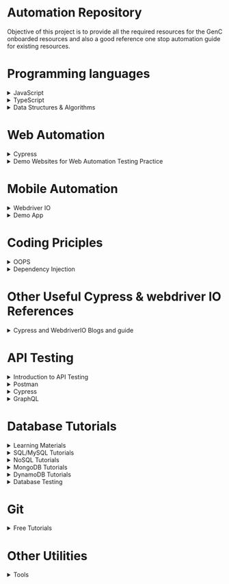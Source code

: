 # Automation Repository

Objective of this project is to provide all the required resources for the GenC onboarded resources and also a good reference one stop automation guide for existing resources.

# Programming languages 

<details>
<summary>JavaScript</summary>

- :telescope: I’m working as a Software Engineer and contributing to frontend and backend for building web applications.
- [Beginners Series to JavaScript](https://learn.microsoft.com/en-us/shows/beginners-series-to-javascript/) 
- [FreeCodeCamp.org](https://www.freecodecamp.org/news/learn-javascript-free-js-courses-for-beginners/)
- [learn-js](https://www.learn-js.org/)
</details>

<details>
<summary>TypeScript</summary>

- [Learn TypeScript from Scratch udemy](https://cognizant.udemy.com/course/typescript-the-complete-developers-guide/learn/lecture/15067178?start=0#overview )
- [Learn TypeScript from Scratch](https://www.typescriptlang.org/docs/handbook/typescript-from-scratch.html)
- [Learn TypeScript - The Ultimate Beginners Guide](https://www.freecodecamp.org/news/learn-typescript-beginners-guide/)
</details>

<details>
<summary>Data Structures & Algorithms</summary>

- [DS & A in JavaScript](https://github.com/amejiarosario/dsa.js-data-structures-algorithms-javascript)
- [Algo Deck](https://github.com/teivah/algodeck)
</details>


# Web Automation 

<details> 
<summary>Cypress</summary>

- [Cypress Udemy](https://cognizant.udemy.com/course/cypress-io-master-class/learn/lecture/21338578#overview)
- [Cypress Documentation](https://docs.cypress.io/guides/overview/why-cypress)
- [Introduction to Cypress](https://testautomationu.applitools.com/cypress-tutorial/)
- [Cypress with TypeScript](https://testautomationu.applitools.com/cypress-with-typescript/)
- [Advanced Cypress](https://testautomationu.applitools.com/advanced-cypress-tutorial/)
- [Filip Hric's blogs on Cypress](https://filiphric.com/blog)
- [Learn Cypress](https://learn.cypress.io/)
</details>

<details>
<summary>Demo Websites for Web Automation Testing Practice</summary>

- [Demo Websites - AutomationPanda.com](https://automationpanda.com/2021/12/29/want-to-practice-test-automation-try-these-demo-sites/)
- [The OrangeHRM Demo site ](https://opensource-demo.orangehrmlive.com/web/index.php/auth/login)
- [The-internet - herokuapp](https://the-internet.herokuapp.com/)
- [LambdaTest Selenium Playground](https://www.lambdatest.com/selenium-playground/)
- [OWASP Juice Shop](https://juice-shop.herokuapp.com/#/)
- [Swag Labs Demo](https://www.saucedemo.com/v1/)
- [LambdaTest ECommerce Playground](https://ecommerce-playground.lambdatest.io/)
- [Practice- Expand Testing](https://practice.expandtesting.com/)
- [Tools Shop Demo Website](https://practicesoftwaretesting.com/)
- [QA Practice](https://qa-practice.netlify.app/)
- [Automation Test Store](https://automationteststore.com/)
- [Demo QA](https://demoqa.com/)
- [UI Testing Playground](http://uitestingplayground.com/)
- [ParaBank demo banking website](https://parabank.parasoft.com/parabank/index.htm)
- [Travel Agency BlazeDemo](https://blazedemo.com/index.php)
- [The Test Automation Playground](https://play1.automationcamp.ir/)
- [Try Testing this](https://play2.automationcamp.ir/)
- [Contact List App](https://thinking-tester-contact-list.herokuapp.com/)
- [Practice Software Testing Toolshop -v5 - With Bugs](https://with-bugs.practicesoftwaretesting.com/#/)


</details>

# Mobile Automation 

<details> 
<summary>Webdriver IO</summary>

- [WebdriverIO Udemy](https://cognizant.udemy.com/course/appium-webdriverio-mobile-automation/learn/lecture/29564184#overview)
- [WebdriverIO](https://webdriver.io/)
- [Mobile Selectors](https://webdriver.io/docs/selectors#mobile-selectors)
- [Appium.io](https://appium.io/)
- [Appium Desired Capabilities](https://appium.io/docs/en/2.0/cli/args/)
- [Appium 2.0 Documentation](https://appium.github.io/appium/docs/en/2.0/)
- [Beginner’s Guide to Appium 2.0](https://medium.com/@iamfaisalkhatri/beginners-guide-to-appium-2-0-d8118b31837c)
- [Appium Inspector](https://github.com/appium/appium-inspector)
- [Appium Desktop](https://github.com/appium/appium-desktop)
- [Browserstack cloud devices webdriverIO](https://www.browserstack.com/docs/automate/selenium/getting-started/nodejs/webdriverio)

</details>

<details>
<summary>Demo App</summary>

- [Demo App Android and IOS](https://github.com/saucelabs/my-demo-app-rn/releases)
</details>


# Coding Priciples 


<details>
<summary>OOPS</summary>

- [Object Oriented Programming Expert with TypeScript](https://github.com/jafari-dev/oop-expert-with-typescript)
- [How to explain object-oriented programming concepts to a 6-year-old](https://www.freecodecamp.org/news/object-oriented-programming-concepts-21bb035f7260/)
- [What are four basic principles of Object Oriented Programming?](https://medium.com/@cancerian0684/what-are-four-basic-principles-of-object-oriented-programming-645af8b43727)

</details>

<details>
<summary>Dependency Injection</summary>

- [Dependency Injection through Inversify - Typescript](https://medium.com/tkssharma/dependency-injection-setting-up-inversifyjs-ioc-for-typescript-apps-da65edfb1ea8)
- [Dependency Injection through Inversify - Typescript offical](https://inversify.io/)


</details>

# Other Useful Cypress & webdriver IO References

<details>
<summary>Cypress and WebdriverIO Blogs and guide</summary>

- [Use TypeScript With Cypress](https://glebbahmutov.com/blog/use-typescript-with-cypress/)
- [Starting with TypeScript in Cypress](https://filiphric.com/starting-with-typescript-in-cypress)
- [Mobile automation with Webdriver io](https://itnext.io/mobile-automation-with-appium-webdriverio-using-typescript-bbb7e982b6ea)

</details>


# API Testing 

<details>
<summary>Introduction to API Testing</summary>

- [Testing Strategies in a Microservice Architecture](https://martinfowler.com/articles/microservice-testing/)
- [Getting Started With Testing Microservices](https://alexromanov.github.io/2021/06/28/microservices-test-resources/)
- [JSON.org](https://www.json.org/json-en.html)
- [What is JSON?](https://www.w3schools.com/whatis/whatis_json.asp)
</details>

<details>
<summary>Postman</summary>

- [Postman Learning Center](https://learning.postman.com/docs/getting-started/introduction/)
- [Using Postman Environment Variables & Auth Tokens](https://medium.com/@codebyjeff/using-postman-environment-variables-auth-tokens-ea9c4fe9d3d7)
- [API Testing using Postman](https://medium.com/aubergine-solutions/api-testing-using-postman-323670c89f6d)
</details>

<details>
<summary>Cypress</summary>

- [API & Integration Tests](https://learn.cypress.io/advanced-cypress-concepts/integration-and-api-tests)
- [A Step-By-Step Guide To Cypress API Testing](https://www.lambdatest.com/blog/cypress-api-testing/)
- [Cypress basics: API testing](https://filiphric.com/cypress-basics-api-testing)
- [API Testing with Cypress Series' Articles](https://dev.to/murillowelsi/series/12873)
- [Advanced Cypress](https://testautomationu.applitools.com/advanced-cypress-tutorial/)

</details>

<details>
<summary>GraphQL</summary>

- [GraphQL](https://graphql.org/)
- [GraphQL - GitHub](https://github.com/graphql)

</details>

# Database Tutorials
<details>
<summary>Learning Materials</summary>

- [What is a Database?](https://www.oracle.com/in/database/what-is-database/)
- [Different Types of Databases - JavatPoint](https://www.javatpoint.com/types-of-databases)
- [Database types - Mongodb.com](https://www.mongodb.com/databases/types)
- [Types of Databases - Tutorialspoint](https://www.tutorialspoint.com/Types-of-databases)
- [DBMC and SQL basics](https://www.freecodecamp.org/news/dbms-and-sql-basics/)

</details>

<details>
<summary>SQL/MySQL Tutorials</summary>

- [SQL Tutorial - SQLTutorial.org](https://www.sqltutorial.org/)
- [SQL Tutorial - W3Schools](https://www.w3schools.com/sql/)
- [SQL Tutorial - SQLZoo.net](https://sqlzoo.net/wiki/SQL_Tutorial)
- [SQL Cheat Sheet](https://www.sqltutorial.org/sql-cheat-sheet/)
- [Visualize your SQL queries](https://sqlflow.gudusoft.com/#/)

</details>

<details>
<summary>NoSQL Tutorials</summary>

- [What are NoSQL Databases?](https://www.javatpoint.com/nosql-databases)
- [NOSQL - FreeCodeCamp](https://www.freecodecamp.org/news/tag/nosql/)
- [Learn NoSQL in 3 hours - FreecodeCamp](https://www.freecodecamp.org/news/learn-nosql-in-3-hours/)

</details>

<details>
<summary>MongoDB Tutorials</summary>

- [MongoDB Tutorial - MongoDB.com](https://www.mongodb.com/docs/manual/tutorial/)
- [MongoDB Tutorial - MongoDBtutorial.org](https://www.mongodbtutorial.org/)
- [MongoDB Tutorial - W3Schools.com](https://www.w3schools.com/mongodb/)
- [MongoDB Tutorial - Tutorialspoint](https://www.tutorialspoint.com/mongodb/index.htm)

</details>

<details>
<summary>DynamoDB Tutorials</summary>

- [DynamoDB - AWS - Getting Started](https://docs.aws.amazon.com/amazondynamodb/latest/developerguide/GettingStartedDynamoDB.html)
- [DynamoDB Tutorial - Dynobase.dev](https://dynobase.dev/dynamodb-tutorials/)
- [DynamoDB Tutorial - DigitalCloud](https://digitalcloud.training/amazon-dynamodb-tutorial-for-beginners/)

</details>

<details>
<summary>Database Testing </summary>

- [Cypress Database Testing](https://www.browserstack.com/guide/cypress-database-testing)
- [HOW TO PERFORM DATABASE TESTING (SQL) IN CYPRESS](https://testersdock.com/cypress-database-testing/)

</details>
 
 # Git

<details>
<summary>Free Tutorials </summary>

- [List of Commonly used Git commands](https://github.com/joshnh/Git-Commands)
- [Git Merging VS Rebase](https://www.atlassian.com/git/tutorials/merging-vs-rebasing)
- [Learn Git Branching](https://learngitbranching.js.org/)
- [Git cheat sheet download](https://education.github.com/git-cheat-sheet-education.pdf)
- [Git Actions Tutorial for CICD](https://www.testmo.com/guides/github-actions-test-automation)

</details>

# Other Utilities

<details>
<summary>Tools</summary>

- [JSON comparison](https://jsoncompare.org/)
- [Generate Fake files](https://www.fakefilegenerator.com/generate-file.php)
- [Base64 Converter](https://base64.guru/converter/encode)
- [Random Test Data Generator](https://www.mockaroo.com/)
- [API Mocks for Free](https://designer.mocky.io/)
- [Free API Mocking - Beeceptor](https://beeceptor.com/)
- [Random Data Generator Library](https://www.datafaker.net/)
- [Faker JS](https://fakerjs.dev/)
- [Test Data Generator](https://generatedata.com/)

</details>



<!-- 
<details>
<summary> </summary>
</details> -->
